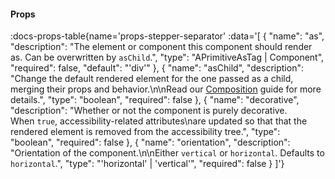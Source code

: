 <!-- This file was automatic generated. Do not edit it manually -->

#### Props
:docs-props-table{name='props-stepper-separator' :data='[
  {
    "name": "as",
    "description": "The element or component this component should render as. Can be overwritten by `asChild`.",
    "type": "APrimitiveAsTag | Component",
    "required": false,
    "default": "\'div\'"
  },
  {
    "name": "asChild",
    "description": "Change the default rendered element for the one passed as a child, merging their props and behavior.\\n\\nRead our [Composition](https://akar.vinicunca.dev/core/guides/composition) guide for more details.",
    "type": "boolean",
    "required": false
  },
  {
    "name": "decorative",
    "description": "Whether or not the component is purely decorative. <br>When `true`, accessibility-related attributes\\nare updated so that that the rendered element is removed from the accessibility tree.",
    "type": "boolean",
    "required": false
  },
  {
    "name": "orientation",
    "description": "Orientation of the component.\\n\\nEither `vertical` or `horizontal`. Defaults to `horizontal`.",
    "type": "\'horizontal\' | \'vertical\'",
    "required": false
  }
]'} 

